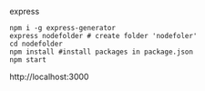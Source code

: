 

express 

`````
npm i -g express-generator
express nodefolder # create folder 'nodefoler'
cd nodefolder
npm install #install packages in package.json
npm start
`````


http://localhost:3000

